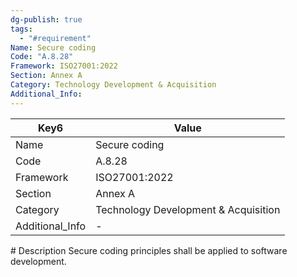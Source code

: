 ```yaml
---
dg-publish: true
tags:
  - "#requirement"
Name: Secure coding
Code: "A.8.28"
Framework: ISO27001:2022
Section: Annex A
Category: Technology Development & Acquisition
Additional_Info: 
---
```


<div><table class="dataview table-view-table"><thead class="table-view-thead"><tr class="table-view-tr-header"><th class="table-view-th"><span>Key</span><span class="dataview small-text">6</span></th><th class="table-view-th"><span>Value</span></th></tr></thead><tbody class="table-view-tbody"><tr><td><span>Name</span></td><td><span>Secure coding</span></td></tr><tr><td><span>Code</span></td><td><span>A.8.28</span></td></tr><tr><td><span>Framework</span></td><td><span>ISO27001:2022</span></td></tr><tr><td><span>Section</span></td><td><span>Annex A</span></td></tr><tr><td><span>Category</span></td><td><span>Technology Development &amp; Acquisition</span></td></tr><tr><td><span>Additional_Info</span></td><td><span>-</span></td></tr></tbody></table></div>
# Description
Secure coding principles shall be applied to software development.
